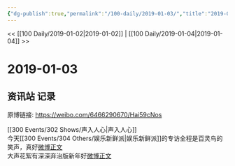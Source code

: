 ```yaml
---
{"dg-publish":true,"permalink":"/100-daily/2019-01-03/","title":"2019-01-03"}
---
```



<< [[100 Daily/2019-01-02\|2019-01-02]] | [[100 Daily/2019-01-04\|2019-01-04]] >>

# 2019-01-03

## 资讯站 记录

原博链接: https://weibo.com/6466290670/Hai59cNos

[[300 Events/302 Shows/声入人心\|声入人心]]  
今天[[300 Events/304 Others/娱乐新鲜派\|娱乐新鲜派]]的专访全程是百灵鸟的笑声，真好[微博正文](https://weibo.com/detail/4324424713233596)  
大声花絮有深深弃治版新年好[微博正文](https://weibo.com/detail/4324318315778400)
